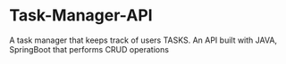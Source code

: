 # Task-Manager-API
A task manager that keeps track of users TASKS. An API built with JAVA, SpringBoot that performs CRUD operations
